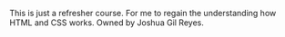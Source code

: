 This is just a refresher course.
For me to regain the understanding how HTML and CSS works.
Owned by Joshua Gil Reyes. 
